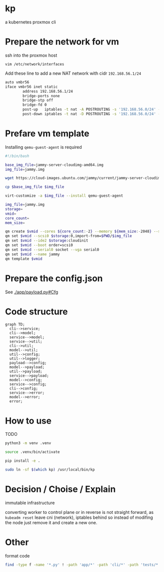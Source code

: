 # kp

a kubernetes proxmox cli

# Prepare the network for vm

ssh into the proxmox host

`vim /etc/network/interfaces`

Add these line to add a new NAT network with cidr `192.168.56.1/24`

```bash
auto vmbr56
iface vmbr56 inet static
        address 192.168.56.1/24
        bridge-ports none
        bridge-stp off
        bridge-fd 0
        post-up   iptables -t nat -A POSTROUTING -s '192.168.56.0/24' -o vmbr0 -j MASQUERADE
        post-down iptables -t nat -D POSTROUTING -s '192.168.56.0/24' -o vmbr0 -j MASQUERADE
```

# Prefare vm template

Installing `qemu-guest-agent` is required

```bash
#!/bin/bash

base_img_file=jammy-server-cloudimg-amd64.img
img_file=jammy.img

wget https://cloud-images.ubuntu.com/jammy/current/jammy-server-cloudimg-amd64.img -O $base_img_file

cp $base_img_file $img_file

virt-customize -a $img_file --install qemu-guest-agent

img_file=jammy.img
storage=
vmid=
core_count=
mem_size=

qm create $vmid --cores ${core_count:-2} --memory ${mem_size:-2048} --scsihw virtio-scsi-pci
qm set $vmid --scsi0 $storage:0,import-from=$PWD/$img_file
qm set $vmid --ide2 $storage:cloudinit
qm set $vmid --boot order=scsi0
qm set $vmid --serial0 socket --vga serial0
qm set $vmid --name jammy
qm template $vmid
```

# Prepare the config.json

See [./app/payload.py#Cfg](./app/payload.py#Cfg)

# Code structure

```mermaid
graph TD;
  cli-->service;
  cli-->model;
  service-->model;
  service-->util;
  cli-->util;
  model-->util;
  util-->config;
  util-->logger;
  payload-->config;
  model-->payload;
  util-->payload;
  service-->payload;
  model-->config;
  service-->config;
  cli-->config;
  service-->error;
  model-->error;
  error;
```

# How to use

TODO
```bash
python3 -m venv .venv
```

```bash
source .venv/bin/activate
```

```bash
pip install -e .
```

```bash
sudo ln -sf $(which kp) /usr/local/bin/kp
```

# Decision / Choise / Explain

immutable infrastructure

converting worker to control plane or in reverse is not straight forward, as `kubeadm reset` leave cni (network), iptables behind so instead of modifing the node just remove it and create a new one.

# Other

format code

```bash
find -type f -name '*.py' ! -path 'app/*' -path 'cli/*' -path 'tests/*' -exec autopep8 --in-place --aggressive --aggressive '{}' \;
```

